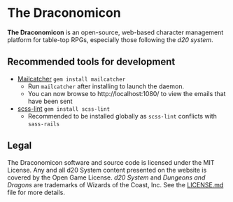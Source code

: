 # The Draconomicon

**The Draconomicon** is an open-source, web-based character management platform
for table-top RPGs, especially those following the *d20 system*.

## Recommended tools for development
- [Mailcatcher](https://github.com/sj26/mailcatcher) `gem install mailcatcher`
  - Run `mailcatcher` after installing to launch the daemon.
  - You can now browse to http://localhost:1080/ to view the emails that have been sent
- [scss-lint](https://github.com/causes/scss-lint) `gem install scss-lint`
  - Recommended to be installed globally as `scss-lint` conflicts with `sass-rails`

## Legal
The Draconomicon software and source code is licensed under the MIT License. Any
and all d20 System content presented on the website is covered by the Open Game
License. *d20 System* and *Dungeons and Dragons* are trademarks of Wizards of
the Coast, Inc. See the
[LICENSE.md](https://github.com/tough-griff/the-draconomicon/blob/master/LICENSE.md)
file for more details.

